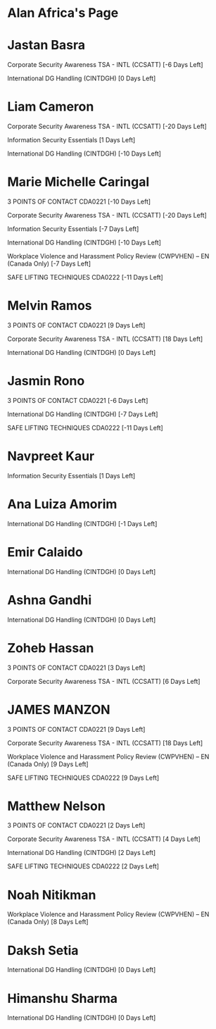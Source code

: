 # Alan Africa's Page




# Jastan Basra


Corporate Security Awareness TSA - INTL (CCSATT) [-6 Days Left]

International DG Handling (CINTDGH) [0 Days Left]



# Liam Cameron


Corporate Security Awareness TSA - INTL (CCSATT) [-20 Days Left]

Information Security Essentials [1 Days Left]

International DG Handling (CINTDGH) [-10 Days Left]



# Marie Michelle Caringal


3 POINTS OF CONTACT CDA0221 [-10 Days Left]

Corporate Security Awareness TSA - INTL (CCSATT) [-20 Days Left]

Information Security Essentials [-7 Days Left]

International DG Handling (CINTDGH) [-10 Days Left]

Workplace Violence and Harassment Policy Review (CWPVHEN) – EN (Canada Only) [-7 Days Left]

SAFE LIFTING TECHNIQUES CDA0222 [-11 Days Left]



# Melvin Ramos


3 POINTS OF CONTACT CDA0221 [9 Days Left]

Corporate Security Awareness TSA - INTL (CCSATT) [18 Days Left]

International DG Handling (CINTDGH) [0 Days Left]



# Jasmin Rono


3 POINTS OF CONTACT CDA0221 [-6 Days Left]

International DG Handling (CINTDGH) [-7 Days Left]

SAFE LIFTING TECHNIQUES CDA0222 [-11 Days Left]



# Navpreet Kaur


Information Security Essentials [1 Days Left]



# Ana Luiza Amorim


International DG Handling (CINTDGH) [-1 Days Left]



# Emir Calaido


International DG Handling (CINTDGH) [0 Days Left]



# Ashna Gandhi


International DG Handling (CINTDGH) [0 Days Left]



# Zoheb Hassan


3 POINTS OF CONTACT CDA0221 [3 Days Left]

Corporate Security Awareness TSA - INTL (CCSATT) [6 Days Left]



# JAMES MANZON


3 POINTS OF CONTACT CDA0221 [9 Days Left]

Corporate Security Awareness TSA - INTL (CCSATT) [18 Days Left]

Workplace Violence and Harassment Policy Review (CWPVHEN) – EN (Canada Only) [9 Days Left]

SAFE LIFTING TECHNIQUES CDA0222 [9 Days Left]



# Matthew Nelson


3 POINTS OF CONTACT CDA0221 [2 Days Left]

Corporate Security Awareness TSA - INTL (CCSATT) [4 Days Left]

International DG Handling (CINTDGH) [2 Days Left]

SAFE LIFTING TECHNIQUES CDA0222 [2 Days Left]



# Noah Nitikman


Workplace Violence and Harassment Policy Review (CWPVHEN) – EN (Canada Only) [8 Days Left]



# Daksh Setia


International DG Handling (CINTDGH) [0 Days Left]



# Himanshu Sharma


International DG Handling (CINTDGH) [0 Days Left]



